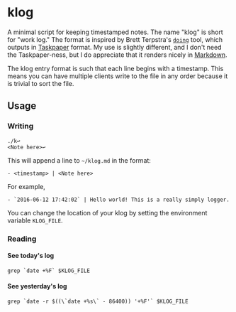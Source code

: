 # klog

A minimal script for keeping timestamped notes. The name "klog" is short for "work log." The format is inspired by
Brett Terpstra's [`doing`](https://github.com/ttscoff/doing/) tool, which outputs in
[Taskpaper](https://www.taskpaper.com/) format. My use is slightly different, and I don't need the Taskpaper-ness, but
I do appreciate that it renders nicely in [Markdown](http://daringfireball.net/projects/markdown/).

The klog entry format is such that each line begins with a timestamp. This means you can have multiple clients write
to the file in any order because it is trivial to sort the file.

## Usage

### Writing

```
./k↩️
<Note here>↩️
```

This will append a line to `~/klog.md` in the format:

```
- <timestamp> | <Note here>
```

For example,

```
- `2016-06-12 17:42:02` | Hello world! This is a really simply logger.
```

You can change the location of your klog by setting the environment variable `KLOG_FILE`.

### Reading

#### See today's log

```
grep `date +%F` $KLOG_FILE
```

#### See yesterday's log

```
grep `date -r $((\`date +%s\` - 86400)) '+%F'` $KLOG_FILE
```
